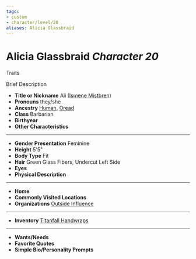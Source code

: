 ```yaml
---
tags:
- custom
- character/level/20
aliases: Alicia Glassbraid
---
```

# Alicia Glassbraid *Character 20*
Traits 

Brief Description

- **Title or Nickname** Ali ([Ismene Mistbren](ismene-mistbren-glassbraid.md))
- **Pronouns** they/she
- **Ancestry** [Human](../../../_rules/traits/human.md), [Oread](../../../_rules/traits/oread-b2.md) 
- **Class** Barbarian
- **Birthyear** 
- **Other Characteristics** 
---
- **Gender Presentation** Feminine
- **Height** 5'5"
- **Body Type** Fit
- **Hair** Green Glass Fibers, Undercut Left Side
- **Eyes** 
- **Physical Description** 
---
- **Home** 
- **Commonly Visited Locations** 
- **Organizations** [Outside Influence](../../organizations/outside-influence.md) 
---
- **Inventory** [Titanfall Handwraps](../../equipment/titanfall-handwraps.md) 
---
- **Wants/Needs** 
- **Favorite Quotes** 
- **Simple Bio/Personality Prompts** 